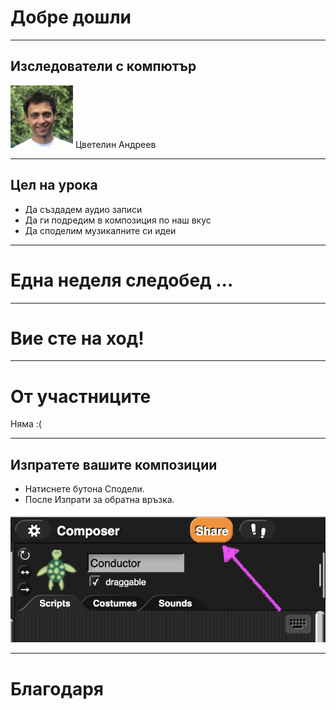 # Добре дошли

---
## Изследователи с компютър

<div><img src="img/tsvetelin.png" alt="tsvetelin" style="width:100px;"/> Цветелин Андреев</div>

---
## Цел на урока

* Да създадем аудио записи
* Да ги подредим в композиция по наш вкус
* Да споделим музикалните си идеи

---
# Една неделя следобед ...


---
# Вие сте на ход!

---
# От участниците

Няма :(

---
## Изпратете вашите композиции 

* Натиснете бутона Сподели. 
* После Изпрати за обратна връзка.

<img src="img/share.png" alt="How to share" />

---
# Благодаря
